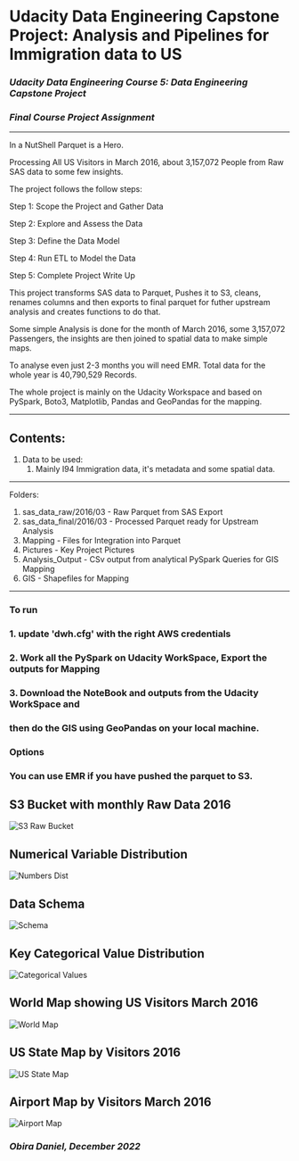# Udacity Data Engineering Capstone Project: Analysis and Pipelines for Immigration data to US

### ***Udacity Data Engineering Course 5: Data Engineering Capstone Project***
### ***Final Course Project Assignment***

***
In a NutShell Parquet is a Hero.

Processing All US Visitors in March 2016, about 3,157,072 People from Raw SAS data to some few insights.

The project follows the follow steps:

Step 1: Scope the Project and Gather Data

Step 2: Explore and Assess the Data

Step 3: Define the Data Model

Step 4: Run ETL to Model the Data

Step 5: Complete Project Write Up

This project transforms SAS data to Parquet,  Pushes it to S3, cleans, renames columns and
then exports to final parquet for futher upstream analysis and creates functions to do that.

Some simple Analysis is done for the month of March 2016, some 3,157,072 Passengers, 
the insights are then joined to spatial data to make simple maps.

To analyse even just 2-3 months you will need EMR.
Total data for the whole year is 40,790,529 Records.

The whole project is mainly on the Udacity Workspace and based on PySpark, Boto3, Matplotlib, 
Pandas and GeoPandas for the mapping.
***
## Contents: 
1. Data to be used: 
    1. Mainly I94 Immigration data, it's metadata and some spatial data. 

***
Folders:
 1. sas_data_raw/2016/03 - Raw Parquet from SAS Export
 2. sas_data_final/2016/03 - Processed Parquet ready for Upstream Analysis
 3. Mapping - Files for Integration into Parquet
 4. Pictures - Key Project Pictures
 5. Analysis_Output - CSv output from analytical PySpark Queries for GIS Mapping
 6. GIS - Shapefiles for Mapping

***
### To run
### 1. update 'dwh.cfg' with the right AWS credentials 
### 2. Work all the PySpark on Udacity WorkSpace, Export the outputs for Mapping
### 3. Download the NoteBook and outputs from the Udacity WorkSpace and 
### then do the GIS using GeoPandas on your local machine.
### Options
### You can use EMR if you have pushed the parquet to S3.

## S3 Bucket with monthly Raw Data 2016
![S3 Raw Bucket](https://raw.githubusercontent.com/obiradaniel/Udacity-Data-Engineering-Capstone-Obira-Daniel/master/Pictures/Raw_S3_bucket.png)

## Numerical Variable Distribution
![Numbers Dist](https://raw.githubusercontent.com/obiradaniel/Udacity-Data-Engineering-Capstone-Obira-Daniel/master/Pictures/Numerical_dist.png)

## Data Schema
![Schema](https://raw.githubusercontent.com/obiradaniel/Udacity-Data-Engineering-Capstone-Obira-Daniel/master/Pictures/Data_Schema.png)

## Key Categorical Value Distribution
![Categorical Values](https://raw.githubusercontent.com/obiradaniel/Udacity-Data-Engineering-Capstone-Obira-Daniel/master/Pictures/Categorical_dist.png)

## World Map showing US Visitors March 2016
![World Map](https://raw.githubusercontent.com/obiradaniel/Udacity-Data-Engineering-Capstone-Obira-Daniel/master/Pictures/US_visitors.png)

## US State Map by Visitors 2016
![US State Map](https://raw.githubusercontent.com/obiradaniel/Udacity-Data-Engineering-Capstone-Obira-Daniel/master/Pictures/Visitors_US_States_March_2016.png)

## Airport Map by Visitors March 2016
![Airport Map](https://raw.githubusercontent.com/obiradaniel/Udacity-Data-Engineering-Capstone-Obira-Daniel/master/Pictures/Airports_US.png)


### ***Obira Daniel, December 2022***
